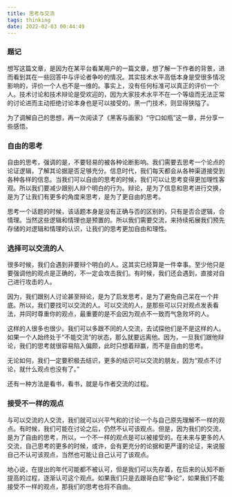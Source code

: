 ```yaml
---
title: 思考与交流
tags: thinking
date: 2022-02-03 00:44:49
---
```


### 题记
想写这篇文章，是因为在某平台看某用户的一篇文章，想了解一下作者的背景，进而看到其在一些回答中与评论者争吵的情况。其实技术水平高低本身是受很多情况影响的，评价一个人也不是一维的。事实上，没有任何标准可以真正的评价一个人。技术讨论和技术辩论是受欢迎的，因为大家技术水平不在一个等级而无法正常的讨论进而主动拒绝讨论本身也是可以接受的。黑一门技术，则显得狭隘了。

为了调解自己的思想，再一次阅读了《黑客与画家》“守口如瓶”这一章，并分享一些感悟。

### 自由的思考
自由的思考，强调的是，不要轻易的被各种论断影响。我们需要去思考一个论点的论证逻辑，了解其论据是否足够充分。信息时代，我们每天都会从各种渠道接受到各种各样的信息。当我们可以自由的思考的时候，我们可以让思考变得更加理性客观。所以我们要减少跟别人辩个明白的行为。辩论，是为了信息和思考进行交换，是为了让我们有更多的角度来思考，是为了更自由的思考。

思考一个话题的时候，该话题本身是没有正确与否的区别的，只有是否合逻辑，合情理。当然这些逻辑和情理也是预置的。所以我们需要交流，来持续拓展我们预先存储的对逻辑和情理的认识，让我们的思考更加自由和理性。

### 选择可以交流的人
很多时候，我们会遇到非要辩个明白的人。这其实已经算是一件幸事。至少他只是要强调他的观点是正确的，不一定会攻击我们。有时候，我们还会遇到，直接对自己进行攻击的人。

因为，我们跟别人讨论甚至辩论，是为了启发思考，是为了避免自己呆在一个井底。所以，我们要找可以交流的人。可以交流的人，是那些可以只对观点发表看法，并同时尊重你的观点，最重要的是不会因为观点不一致而气急败坏的人。

这样的人很多也很少。我们可以多跟不同的人交流，去试探他们是不是这样的人。如果一个人始终处于“不能交流”的状态，那么就要远离他。因为，一旦我们跟他辩论，我们的思考就很容易陷入偏颇，此时只想着辩赢，而不是自由的思考。

无论如何，我们一定要积极去结识，更多的结识可以交流的朋友，因为“观点不讨论，就什么观点也没有了。”

还有一种方法是看书，看书，就是与作者交流的过程。

### 接受不一样的观点
与可以交流的人交流，我们就可以兴平气和的讨论一个与自己原先理解不一样的观点。有时候，我们可能在讨论之后，仍然不认可该观点。但是，因为我们的交流，是为了自由的思考，所以，一个不一样的观点是可以被接受的。在未来与更多的人交流，自己思考的更多的时候，或许，会有更充分的论据和更严谨的论证，来说服自己不认可该观点，当然也可能让自己认可了该观点。

地心说，在提出的年代可能都不被认可，但是我们可以先存着，在后来的认知不断提高的过程，逐渐认可这个观点。如果我们只是去跟哥白尼“争论”，如果我们不能接受不一样的观点，那我们的思考也将不自由。
